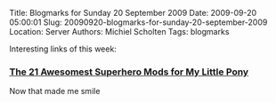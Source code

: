 Title: Blogmarks for Sunday 20 September 2009
Date: 2009-09-20 05:00:01
Slug: 20090920-blogmarks-for-sunday-20-september-2009
Location: Server
Authors: Michiel Scholten
Tags: blogmarks

<p>Interesting links of this week:</p>
<h3><a href="http://www.comicsalliance.com/2009/09/14/the-21-awesomest-superhero-mods-for-my-little-pony/">The 21 Awesomest Superhero Mods for My Little Pony</a></h3>
<p>Now that made me smile</p>
